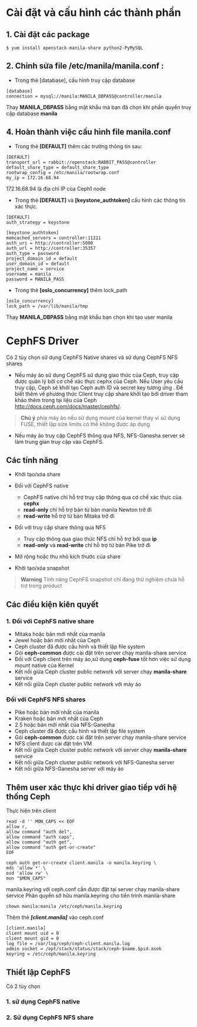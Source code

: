 # Cài đặt và cấu hình các thành phần
## 1. Cài đặt các package
```
$ yum install openstack-manila-share python2-PyMySQL
```

## 2. Chỉnh sửa file **/etc/manila/manila.conf** :

- Trong thẻ [database], cấu hình truy cập database

```
[database]
connection = mysql://manila:MANILA_DBPASS@controller/manila
```
Thay **MANILA_DBPASS** bằng mật khẩu mà bạn đã chọn khi phần quyền truy cập database **manila**

## 4. Hoàn thành việc cấu hình file **manila.conf**

- Trong thẻ **[DEFAULT]** thêm các trường thông tin sau:

```
[DEFAULT]
transport_url = rabbit://openstack:RABBIT_PASS@controller
default_share_type = default_share_type
rootwrap_config = /etc/manila/rootwrap.conf
my_ip = 172.16.68.94
```
172.16.68.94 là địa chỉ IP của Ceph1 node

- Trong thẻ **[DEFAULT]** và **[keystone_authtoken]** cấu hình các thông tin xác thực. 
```
[DEFAULT]
auth_strategy = keystone

[keystone_authtoken]
memcached_servers = controller:11211
auth_uri = http://controller:5000
auth_url = http://controller:35357
auth_type = password
project_domain_id = default
user_domain_id = default
project_name = service
username = manila
password = MANILA_PASS
```
- Trong thẻ **[oslo_concurrency]** thêm lock_path
```
[oslo_concurrency]
lock_path = /var/lib/manila/tmp
```
Thay **MANILA_DBPASS** bằng mật khẩu bạn chọn khi tạo user manila


# CephFS Driver
Có 2 tùy chọn sử dụng CephFS Native shares và sử dụng CephFS NFS shares

- Nếu máy ảo sử dụng CephFS sử dụng giao thức của Ceph, truy cập được quản lý bởi cơ chế xác thực cephx của Ceph. 
Nếu User yêu cầu truy cập, Ceph sẽ khởi tạo Ceph auth ID và secret key tương ứng
. Để biết thêm về phương thức Client truy cập share khởi tạo bởi driver tham khảo thêm
trong tại liệu của Ceph http://docs.ceph.com/docs/master/cephfs/.

>**Chú ý** phía máy ảo nếu sử dụng mount của kernel thay vì sử dụng FUSE, thiết lập size limits có thể
không được áp dụng

- Nếu máy ảo truy cập CephFS thông qua NFS, NFS-Ganesha server sẽ làm trung gian truy cập
vào CephFS. 

## Các tính năng

- Khởi tạo/xóa share
- Đối với CephFS native
  - CephFS native chỉ hỗ trợ truy cập thông qua cơ chế xác thực của **cephx**
  - **read-only** chỉ hỗ trợ bản từ bản manila Newton trở đi
  - **read-write** hỗ trợ từ bản Mitaka trở đi
  
- Đối với truy cập share thông qua NFS
  - Truy cập thông qua giao thức NFS chỉ hỗ trợ bởi qua **ip**
  - **read-only** và **read-write** chỉ hỗ trợ từ bản Pike trở đi
 
- Mở rộng hoặc thu nhỏ kích thước của share
- Khởi tạo/xóa snapshot

>**Warning** Tính năng CephFS snapshot chỉ đang thử nghiệm chưa hỗ trợ trong product

## Các điều kiện kiên quyết

### 1. Đối với CephFS native share
- Mitaka hoặc bản mới nhất của manila
- Jewel hoặc bản mới nhất của Ceph
- Ceph cluster đã được cấu hình và thiết lập file system
- Gói **ceph-common** được cài đặt trên server chạy manila-share service 
- Đối với Ceph client trên máy ảo,sử dụng **ceph-fuse** tốt hơn việc sử dụng mount native của Kernel 
- Kết nối giữa Ceph cluster public network với server chạy **manila-share** service
- Kết nối giữa Ceph cluster public network với máy ảo

### Đối với CephFS NFS shares
- Pike hoặc bản mới nhất của manila
- Kraken hoặc bản mới nhất của Ceph
- 2.5 hoặc bản mới nhất của NFS-Ganesha
- Ceph cluster đã được cấu hình và thiết lập file system
- Gói **ceph-common** được cài đặt trên server chạy manila-share service
- NFS client được cài đặt trên VM
- Kết nối giữa Ceph cluster public network với server chạy **manila-share** service
- Kết nối giữa Ceph cluster public network với NFS-Ganesha server 
- Kết nối giữa NFS-Ganesha server với máy ảo

## Thêm user xác thực khi driver giao tiếp với hệ thống Ceph

Thực hiện trên client 

```
read -d '' MON_CAPS << EOF
allow r,
allow command "auth del",
allow command "auth caps",
allow command "auth get",
allow command "auth get-or-create"
EOF

ceph auth get-or-create client.manila -o manila.keyring \
mds 'allow *' \
osd 'allow rw' \
mon "$MON_CAPS"
```

manila.keyring với ceph.conf cần được đặt tại server chạy manila-share service 
Phân quyền sở hữu manila.keyring cho tiến trình manila-share
```
chown manila:manila /etc/ceph/manila.keyring
```

Thêm thẻ ***[client.manila]*** vào ceph.conf
```
[client.manila]
client mount uid = 0
client mount gid = 0
log file = /var/log/ceph/ceph-client.manila.log
admin socket = /opt/stack/status/stack/ceph-$name.$pid.asok
keyring = /etc/ceph/manila.keyring
```

## Thiết lập CephFS

Có 2 tùy chọn

### 1. sử dụng CephFS native
### 2. Sử dụng CephFS NFS share
